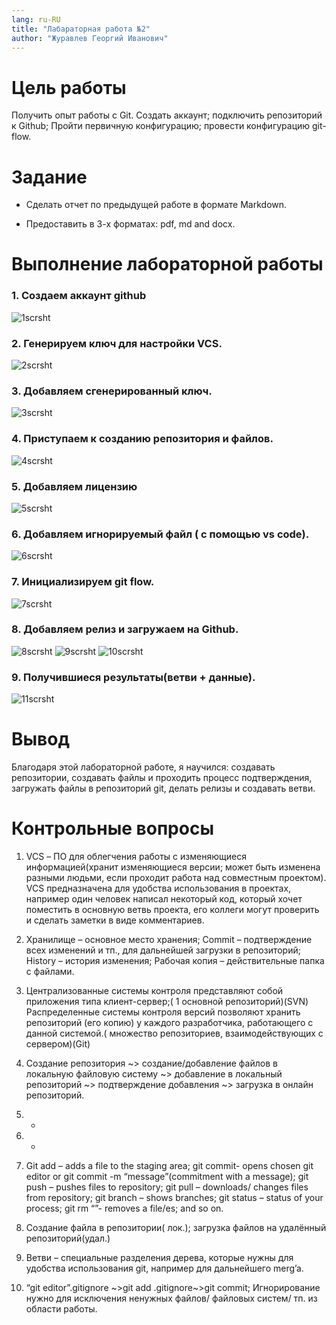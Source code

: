 ```yaml
---
lang: ru-RU
title: "Лабараторная работа №2"
author: "Журавлев Георгий Иванович"
---
```


# Цель работы
Получить опыт работы с Git. Создать аккаунт; подключить  репозиторий к Github; Пройти первичную конфигурацию; провести конфигурацию git-flow.


# Задание

* Сделать отчет по предыдущей работе в формате Markdown.

* Предоставить в 3-х форматах: pdf, md and docx.

# Выполнение лабораторной работы

### 1. Создаем аккаунт github

![1scrsht](scrsht/1.jpg)
### 2. Генерируем ключ для настройки VCS.
![2scrsht](scrsht/2.jpg)
### 3. Добавляем сгенерированный ключ.
![3scrsht](scrsht/3.jpg)
### 4. Приступаем к созданию репозитория и файлов.
![4scrsht](scrsht/4.jpg)
### 5. Добавляем лицензию
![5scrsht](scrsht/5.jpg)
### 6. Добавляем игнорируемый файл ( с помощью vs code).
![6scrsht](scrsht/6.jpg)
### 7. Инициализируем git flow.
![7scrsht](scrsht/7.jpg)
### 8. Добавляем релиз и загружаем на Github.
![8scrsht](scrsht/8.jpg)
![9scrsht](scrsht/9.jpg)
![10scrsht](scrsht/10.jpg)
### 9. Получившиеся  результаты(ветви + данные).
![11scrsht](scrsht/11.jpg)

# Вывод

Благодаря этой лабораторной работе, я научился: создавать репозитории, создавать файлы и проходить процесс подтверждения, загружать файлы в репозиторий git,  делать релизы и создавать ветви.

# Контрольные вопросы

1. VCS – ПО для облегчения работы с изменяющиеся информацией(хранит изменяющиеся версии; может быть изменена разными людьми, если проходит работа над совместным проектом). VCS предназначена для удобства использования в проектах, например один человек написал некоторый код, который хочет поместить в основную ветвь проекта, его коллеги могут проверить и сделать заметки в виде комментариев.

2. Хранилище – основное место хранения; Commit – подтверждение всех изменений и тп., для дальнейшей загрузки в репозиторий; History – история изменения; Рабочая копия – действительные папка с файлами.
3. Централизованные системы контроля  представляют собой приложения типа клиент-сервер;( 1 основной репозиторий)(SVN)
Распределенные системы контроля версий  позволяют хранить репозиторий (его копию) у каждого разработчика, работающего с данной системой.( множество репозиториев, взаимодействующих с сервером)(Git)

4. Создание репозитория ~> создание/добавление файлов в локальную файловую систему ~> добавление в локальный репозиторий ~> подтверждение добавления ~> загрузка в онлайн репозиторий.

5. -
6. -

7. Git add – adds a file to the staging area; git commit- opens chosen git editor or git commit -m “message”(commitment with a message); git push – pushes files to repository; git pull – downloads/ changes files from repository; git branch – shows branches; git status – status of your  process; git  rm “”- removes a file/es;  and so on.

8. Создание файла в репозитории( лок.); загрузка файлов на удалённый репозиторий(удал.)

9. Ветви – специальные разделения дерева, которые нужны для удобства использования git, например для дальнейшего merg’a.

10.  “git editor”.gitignore ~>git add .gitignore~>git commit; Игнорирование нужно для исключения ненужных файлов/ файловых систем/ тп. из области работы.
